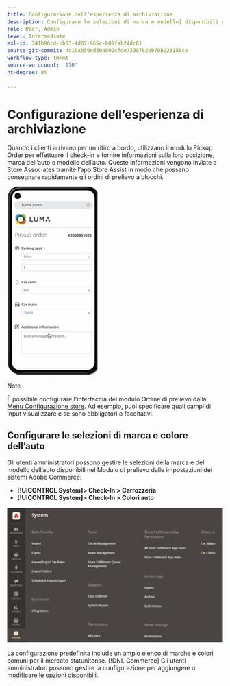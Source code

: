 ```yaml
---
title: Configurazione dell’esperienza di archiviazione
description: Configurare le selezioni di marca e modello] disponibili per i clienti di ritiro a bordo quando completano il modulo per l'ordine di ritiro.
role: User, Admin
level: Intermediate
exl-id: 341b96cd-bb83-4d07-965c-b09fab24dc81
source-git-commit: 4c10ab59ed304002cfde7398762bb70b223180ce
workflow-type: tm+mt
source-wordcount: '170'
ht-degree: 0%

---
```


# Configurazione dell’esperienza di archiviazione

Quando i clienti arrivano per un ritiro a bordo, utilizzano il modulo Pickup Order per effettuare il check-in e fornire informazioni sulla loro posizione, marca dell’auto e modello dell’auto. Queste informazioni vengono inviate a Store Associates tramite l’app Store Assist in modo che possano consegnare rapidamente gli ordini di prelievo a blocchi.

![[!DNL Check-In Experience Car Make] e [!DNL Model] impostazioni per il prelievo a bordo campo](assets/checkin-system-settings-car-options.png)

>[!NOTE]
>
>È possibile configurare l&#39;interfaccia del modulo Ordine di prelievo dalla [Menu Configurazione store](merchant-store-configuration.md#configure-check-in-experience-interface-options). Ad esempio, puoi specificare quali campi di input visualizzare e se sono obbligatori o facoltativi.


## Configurare le selezioni di marca e colore dell’auto

Gli utenti amministratori possono gestire le selezioni della marca e del modello dell’auto disponibili nel Modulo di prelievo dalle impostazioni dei sistemi Adobe Commerce:

- **[!UICONTROL System]> Check-In > Carrozzeria**
- **[!UICONTROL System]> Check-In > Colori auto**

![[!DNL Check-In Experience system configuration for curbside pickup]](assets/check-in-experience-system-config.png)

La configurazione predefinita include un ampio elenco di marche e colori comuni per il mercato statunitense. [!DNL Commerce] Gli utenti amministratori possono gestire la configurazione per aggiungere o modificare le opzioni disponibili.

